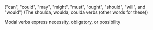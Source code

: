 ("can", "could", "may", "might", "must", "ought", "should", "will", and "would")
(The shoulda, woulda, coulda verbs (other words for these))

Modal verbs express necessity, obligatory, or possibility